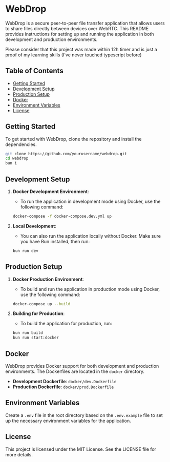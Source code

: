 # WebDrop

WebDrop is a secure peer-to-peer file transfer application that allows users to share files directly between devices over WebRTC. This README provides instructions for setting up and running the application in both development and production environments.

Please consider that this project was made within 12h timer and is just a proof of my learning skills (I've never touched typescript before)  

## Table of Contents

- [Getting Started](#getting-started)
- [Development Setup](#development-setup)
- [Production Setup](#production-setup)
- [Docker](#docker)
- [Environment Variables](#environment-variables)
- [License](#license)

## Getting Started

To get started with WebDrop, clone the repository and install the dependencies.

```bash
git clone https://github.com/yourusername/webdrop.git
cd webdrop
bun i
```

## Development Setup

1. **Docker Development Environment**:

   - To run the application in development mode using Docker, use the following command:

   ```bash
   docker-compose -f docker-compose.dev.yml up
   ```

2. **Local Development**:

   - You can also run the application locally without Docker. Make sure you have Bun installed, then run:

   ```bash
   bun run dev
   ```

## Production Setup

1. **Docker Production Environment**:

   - To build and run the application in production mode using Docker, use the following command:

   ```bash
   docker-compose up --build
   ```

2. **Building for Production**:

   - To build the application for production, run:

   ```bash
   bun run build
   bun run start:docker
   ```

## Docker

WebDrop provides Docker support for both development and production environments. The Dockerfiles are located in the `docker` directory.

- **Development Dockerfile**: `docker/dev.Dockerfile`
- **Production Dockerfile**: `docker/prod.Dockerfile`

## Environment Variables

Create a `.env` file in the root directory based on the `.env.example` file to set up the necessary environment variables for the application.

## License

This project is licensed under the MIT License. See the LICENSE file for more details.
